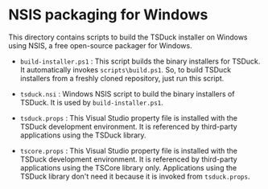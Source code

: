 # NSIS packaging for Windows

This directory contains scripts to build the TSDuck installer on Windows
using NSIS, a free open-source packager for Windows.

- `build-installer.ps1` : This script builds the binary installers for TSDuck.
  It automatically invokes `scripts\build.ps1`. So, to build TSDuck installers
  from a freshly cloned repository, just run this script.

- `tsduck.nsi` : Windows NSIS script to build the binary installers of TSDuck.
   It is used by `build-installer.ps1`.

- `tsduck.props` : This Visual Studio property file is installed with the TSDuck
  development environment. It is referenced by third-party applications using
  the TSDuck library.

- `tscore.props` : This Visual Studio property file is installed with the TSDuck
  development environment. It is referenced by third-party applications using
  the TSCore library only. Applications using the TSDuck library don't need it
  because it is invoked from `tsduck.props`.

